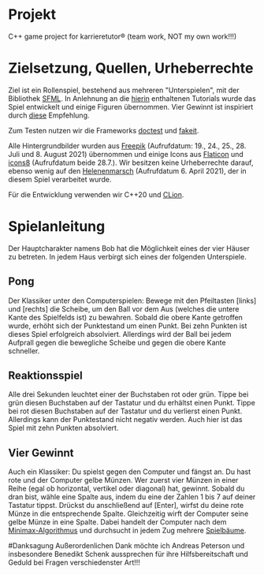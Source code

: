 # Projekt
C++ game project for karrieretutor® (team work, NOT my own work!!!)

# Zielsetzung, Quellen, Urheberrechte
Ziel ist ein Rollenspiel, bestehend aus mehreren "Unterspielen", mit der Bibliothek 
[SFML](https://gamecodeschool.com/sfml-projects/). 
In Anlehnung an die [hierin](https://gamecodeschool.com/sfml-projects/) enthaltenen Tutorials wurde das Spiel 
entwickelt und einige Figuren übernommen. 
Vier Gewinnt ist inspiriert durch [diese](https://www.igpm.rwth-aachen.de/Download/ss17/mapra/ma4.pdf) Empfehlung.

Zum Testen nutzen wir die Frameworks 
[doctest](https://github.com/onqtam/doctest) und 
[fakeit](https://github.com/eranpeer/FakeIt).

Alle Hintergrundbilder wurden aus [Freepik](http://www.freepik.com) 
(Aufrufdatum: 19., 24., 25., 28. Juli und 8. August 2021) übernommen 
und einige Icons aus [Flaticon](https://www.flaticon.com/de/) und 
[icons8](https://icons8.com/icon/set/popular/doodle) (Aufrufdatum beide 28.7.). 
Wir besitzen keine Urheberrechte darauf, ebenso wenig auf den 
[Helenenmarsch](https://www.youtube.com/watch?v=cetLSNBnPiA) 
(Aufrufdatum 6. April 2021), der in diesem Spiel verarbeitet wurde.

Für die Entwicklung verwenden wir C++20 und [CLion](https://www.jetbrains.com/de-de/clion/).


# Spielanleitung

Der Hauptcharakter namens Bob hat die Möglichkeit eines der vier Häuser zu betreten.
In jedem Haus verbirgt sich eines der folgenden Unterspiele.

## Pong
Der Klassiker unter den Computerspielen:
Bewege mit den Pfeiltasten [links] und [rechts] die Scheibe, um den Ball vor dem Aus 
(welches die untere Kante des Spielfelds ist) zu bewahren.
Sobald die obere Kante getroffen wurde, erhöht sich der Punktestand um einen Punkt.
Bei zehn Punkten ist dieses Spiel erfolgreich absolviert.
Allerdings wird der Ball bei jedem Aufprall gegen die bewegliche Scheibe und gegen die obere Kante schneller.

## Reaktionsspiel
Alle drei Sekunden leuchtet einer der Buchstaben rot oder grün.
Tippe bei grün diesen Buchstaben auf der Tastatur und du erhältst einen Punkt.
Tippe bei rot diesen Buchstaben auf der Tastatur und du verlierst einen Punkt.
Allerdings kann der Punktestand nicht negativ werden.
Auch hier ist das Spiel mit zehn Punkten absolviert.

## Vier Gewinnt
Auch ein Klassiker: Du spielst gegen den Computer und fängst an.
Du hast rote und der Computer gelbe Münzen.
Wer zuerst vier Münzen in einer Reihe (egal ob horizontal, vertikel oder diagonal) hat, gewinnt.
Sobald du dran bist, wähle eine Spalte aus, indem du eine der Zahlen 1 bis 7 auf deiner Tastatur tippst.
Drückst du anschließend auf [Enter], wirfst du deine rote Münze in die entsprechende Spalte.
Gleichzeitig wirft der Computer seine gelbe Münze in eine Spalte.
Dabei handelt der Computer nach dem [Minimax-Algorithmus](https://de.wikipedia.org/wiki/Minimax-Algorithmus) 
und durchsucht in jedem Zug mehrere [Spielbäume](https://de.wikipedia.org/wiki/Tiefensuche#Programmierung).

#Danksagung
Außerordenlichen Dank möchte ich Andreas Peterson und insbesondere Benedikt Schenk aussprechen für ihre
Hilfsbereitschaft und Geduld bei Fragen verschiedenster Art!!!